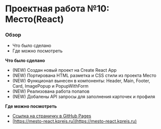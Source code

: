 # Проектная работа №10: Место(React)

### Обзор

- Что было сделано
- Где можно посмотреть

**Что было сделано**

- (NEW) Создан новый проект на Create React App
- (NEW) Портирована HTML разметка и CSS стили из проекта Место
- (NEW) Функционал вынесен в компоненты: Header, Main, Footer, Card, ImagePopup и PopupWithForm
- (NEW) Реализована работа попапов
- (NEW) Добалены API запросы для заполнения карточек и профиля

**Где можно посмотреть**

- [Ссылка на страничку в GitHub Pages](https://kpreis.github.io/mesto-react/)
- [https://mesto-react.kpreis.ru](https://mesto-react.kpreis.ru)
